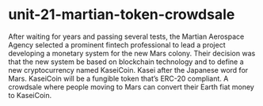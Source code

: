 # unit-21-martian-token-crowdsale
After waiting for years and passing several tests, the Martian Aerospace Agency selected a prominent fintech professional to lead a project developing a monetary system for the new Mars colony. Their decision was that the new system be based on blockchain technology and to define a new cryptocurrency named KaseiCoin. Kasei after the Japanese word for Mars.  KaseiCoin will be a fungible token that’s ERC-20 compliant. A crowdsale where people moving to Mars can convert their Earth fiat money to KaseiCoin.
